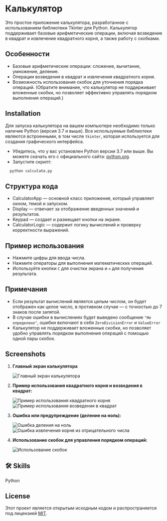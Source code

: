 
# Калькулятор

Это простое приложение калькулятора, разработанное с использованием библиотеки Tkinter для Python. Калькулятор поддерживает базовые арифметические операции, включая возведение в квадрат и извлечение квадратного корня, а также работу с скобками.



## Особенности

- Базовые арифметические операции: сложение, вычитание, умножение, деление.
- Операции возведения в квадрат и извлечения квадратного корня.
- Возможность использования скобок для уточнения порядка операций. (Обратите внимание, что калькулятор не поддерживает вложенные скобки, но позволяет эффективно управлять порядком выполнения операций.)



## Installation

Для запуска калькулятора на вашем компьютере необходимо только наличие Python (версия 3.7 и выше). Все используемые библиотеки являются встроенными, в том числе `tkinter`, которая используется для создания графического интерфейса.

- Убедитесь, что у вас установлен Python версии 3.7 или выше. Вы можете скачать его с официального сайта: [python.org](https://www.python.org/downloads/).
- Запустите скрипт:

```bash
  python calculate.py
```
    
## Структура кода
- CalculatorApp — основной класс приложения, который управляет окном, темой и запуском.
- Display — отвечает за отображение введенных значений и результатов.
- Keypad — создает и размещает кнопки на экране.
- CalculatorLogic — содержит логику вычислений и проверку корректности выражений.
## Пример использования
- Нажмите цифры для ввода числа.
- Нажмите операторы для выполнения математических операций.
- Используйте кнопки ` C ` для очистки экрана и `=` для получения результата.



## Примечания
- Если результат вычислений является целым числом, он будет отображен как целое число, в противном случае — с точностью до 7 знаков после запятой.
- В случае ошибки в вычислениях будет выведено сообщение `"Не определено"`, ошибки включают в себя `ZeroDivisionError` и `ValueError`
- Калькулятор не поддерживает вложенные скобки, но позволяет удобно управлять порядком выполнения операций с помощью одной пары скобок.
## Screenshots

1. **Главный экран калькулятора**
   
    ![Главный экран калькулятора](screenshots/main_screen.png)
   
2. **Пример использования квадратного корня и возведения в квадрат:**
   
    ![Пример использования квадратного корня](screenshots/square_root_operation.png)
    ![Пример использования возведения в квадрат](screenshots/square_operation.png)
   
3. **Ошибка или предупреждение (деление на ноль):**
   
    ![Ошибка деления на ноль](screenshots/zero_division_error.png)
    ![Ошибка извлечения корня из отрицательного числа](screenshots/value_error.png)
   
4. **Использование скобок для управления порядком операций:**
   
    ![Использование скобок](screenshots/brackets_example.png)


## 🛠 Skills
Python


## License
Этот проект является открытым исходным кодом и распространяется под лицензией 
[MIT](https://choosealicense.com/licenses/mit/).

